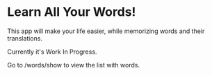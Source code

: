 # Learn All Your Words!

This app will make your life easier, while memorizing words and their translations.

Currently it's Work In Progress.

Go to /words/show to view the list with words.